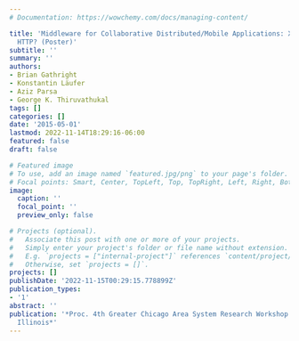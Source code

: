 ```yaml
---
# Documentation: https://wowchemy.com/docs/managing-content/

title: 'Middleware for Collaborative Distributed/Mobile Applications: XMPP or Reactive
  HTTP? (Poster)'
subtitle: ''
summary: ''
authors:
- Brian Gathright
- Konstantin Läufer
- Aziz Parsa
- George K. Thiruvathukal
tags: []
categories: []
date: '2015-05-01'
lastmod: 2022-11-14T18:29:16-06:00
featured: false
draft: false

# Featured image
# To use, add an image named `featured.jpg/png` to your page's folder.
# Focal points: Smart, Center, TopLeft, Top, TopRight, Left, Right, BottomLeft, Bottom, BottomRight.
image:
  caption: ''
  focal_point: ''
  preview_only: false

# Projects (optional).
#   Associate this post with one or more of your projects.
#   Simply enter your project's folder or file name without extension.
#   E.g. `projects = ["internal-project"]` references `content/project/deep-learning/index.md`.
#   Otherwise, set `projects = []`.
projects: []
publishDate: '2022-11-15T00:29:15.778899Z'
publication_types:
- '1'
abstract: ''
publication: '*Proc. 4th Greater Chicago Area System Research Workshop (GCASR), Chicago,
  Illinois*'
---
```

